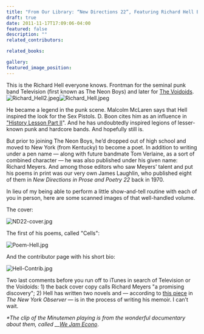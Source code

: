 ```yaml
---
title: "From Our Library: “New Directions 22”, Featuring Richard Hell Before He Was Richard Hell"
draft: true
date: 2011-11-17T17:09:06-04:00
featured: false
description: ""
related_contributors:

related_books:

gallery:
featured_image_position: 
---
```


This is the Richard Hell everyone knows. Frontman for the seminal punk band Television (first known as The Neon Boys) and later for [The Voidoids](http://www.youtube.com/watch?v=TP3x-VdOb44&feature=related). ![Richard_Hell2.jpeg](http://ndbooks.com/images/uploads/Richard_Hell2.jpeg)![Richard_Hell.jpeg](http://ndbooks.com/images/uploads/Richard_Hell.jpeg)

He became a legend in the punk scene. Malcolm McLaren says that Hell inspired the look for the Sex Pistols. D. Boon cites him as an influence in ["History Lesson Part II](http://www.youtube.com/watch?v=rGHNcQ4zv6Y)". And he has undoubtedly inspired legions of lesser-known punk and hardcore bands. And hopefully still is.

But prior to joining The Neon Boys, he’d dropped out of high school and moved to New York (from Kentucky) to become a poet. In addition to writing under a pen name — along with future bandmate Tom Verlaine, as a sort of combined character — he was also published under his given name: Richard Meyers. And among those editors who saw Meyers’ talent and put his poems in print was our very own James Laughlin, who published eight of them in _New Directions in Prose and Poetry 22_ back in 1970. 

In lieu of my being able to perform a little show-and-tell routine with each of you in person, here are some scanned images of that well-handled volume. 

The cover:

![ND22-cover.jpg](http://ndbooks.com/images/uploads/ND22-cover.jpg)

The first of his poems, called "Cells":

![Poem-Hell.jpg](http://ndbooks.com/images/uploads/Poem-Hell.jpg)

And the contributor page with his short bio:

![Hell-Contrib.jpg](http://ndbooks.com/images/uploads/Hell-Contrib.jpg)

Two last comments before you run off to iTunes in search of Television or the Voidoids: 1) the back cover copy calls Richard Meyers "a promising discovery"; 2) Hell has written two novels and — according to [this piece](http://www.observer.com/2011/10/down-at-the-rock-and-roll-um-memoir-writing-club-richard-hell-pens-his-life-story/) in _The New York Observer —_ is in the process of writing his memoir. I can’t wait.  

_*The clip of the Minutemen playing is from the wonderful documentary about them, called __[We Jam Econo](http://theminutemen.com/)_. 

